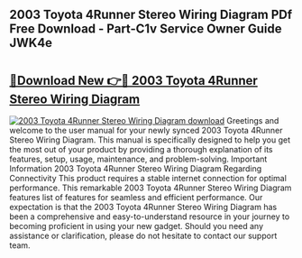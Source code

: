 ## 2003 Toyota 4Runner Stereo Wiring Diagram PDf Free Download - Part-C1v Service Owner Guide JWK4e

# <h2><a href="http://dfqffa.blite.top/?on=2003+Toyota+4Runner+Stereo+Wiring+Diagram">🔗Download New 👉🔴 2003 Toyota 4Runner Stereo Wiring Diagram</a></h2>

[![2003 Toyota 4Runner Stereo Wiring Diagram download](https://i.imgur.com/lujVjoI.png)](http://dfqffa.blite.top/?on=2003+Toyota+4Runner+Stereo+Wiring+Diagram)
Greetings and welcome to the user manual for your newly synced 2003 Toyota 4Runner Stereo Wiring Diagram. This manual is specifically designed to help you get the most out of your product by providing a thorough explanation of its features, setup, usage, maintenance, and problem-solving. Important Information 2003 Toyota 4Runner Stereo Wiring Diagram Regarding Connectivity This product requires a stable internet connection for optimal performance. This remarkable 2003 Toyota 4Runner Stereo Wiring Diagram features list of features for seamless and efficient performance. Our expectation is that the 2003 Toyota 4Runner Stereo Wiring Diagram has been a comprehensive and easy-to-understand resource in your journey to becoming proficient in using your new gadget. Should you need any assistance or clarification, please do not hesitate to contact our support team.
